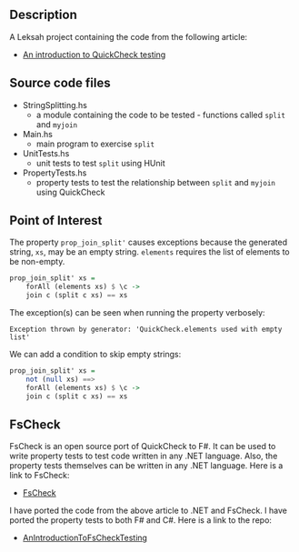 
## Description

A Leksah project containing the code from the following article:

* [An introduction to QuickCheck testing](https://www.fpcomplete.com/user/pbv/an-introduction-to-quickcheck-testing)

## Source code files

* StringSplitting.hs
  * a module containing the code to be tested - functions called <code>split</code> and <code>myjoin</code>
* Main.hs
  * main program to exercise <code>split</code>
* UnitTests.hs
  * unit tests to test <code>split</code> using HUnit
* PropertyTests.hs
  * property tests to test the relationship between <code>split</code> and <code>myjoin</code> using QuickCheck

## Point of Interest

The property <code>prop_join_split'</code> causes exceptions because the generated string, <code>xs</code>, may be an empty string. <code>elements</code> requires the list of elements to be non-empty.

```Haskell
prop_join_split' xs =
    forAll (elements xs) $ \c -> 
    join c (split c xs) == xs
```

The exception(s) can be seen when running the property verbosely:

```
Exception thrown by generator: 'QuickCheck.elements used with empty list'
```

We can add a condition to skip empty strings:

```Haskell
prop_join_split' xs =
	not (null xs) ==>
    forAll (elements xs) $ \c -> 
    join c (split c xs) == xs
```

## FsCheck

FsCheck is an open source port of QuickCheck to F#. It can be used to write property tests to test code written in any .NET language. Also, the property tests themselves can be written in
any .NET language. Here is a link to FsCheck:

* [FsCheck](https://github.com/fsharp/FsCheck)

I have ported the code from the above article to .NET and FsCheck. I have ported the property tests to both F# and C#. Here is a link to the repo:

* [AnIntroductionToFsCheckTesting](https://github.com/taylorjg/AnIntroductionToFsCheckTesting)
